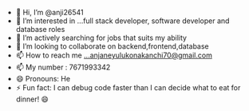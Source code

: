 - 👋 Hi, I’m @anji26541
- 👀 I’m interested in ...full stack developer, software developer and database roles
- 🌱 I’m actively searching for jobs that suits my ability
- 💞️ I’m looking to collaborate on backend,frontend,database
- 📫 How to reach me ...anjaneyulukonakanchi70@gmail.com
- 📫 My number : 7671993342
- 😄 Pronouns: He
- ⚡ Fun fact: I can debug code faster than I can decide what to eat for dinner! 😄

<!---
anji26541/anji26541 is a ✨ special ✨ repository because its `README.md` (this file) appears on your GitHub profile.
You can click the Preview link to take a look at your changes.
--->
